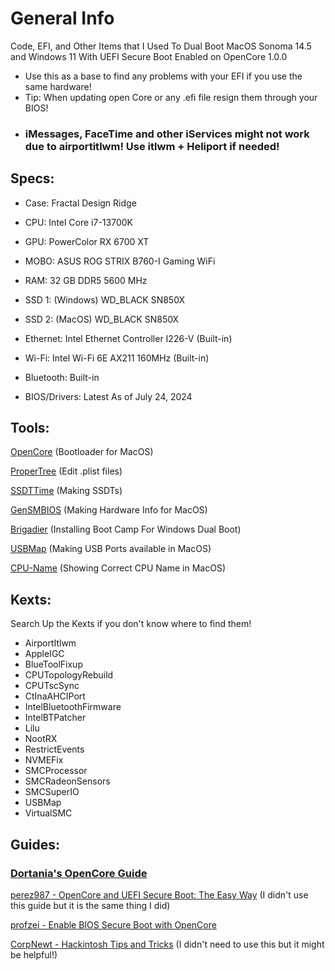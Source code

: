 # General Info
Code, EFI, and Other Items that I Used To Dual Boot MacOS Sonoma 14.5 and Windows 11 With UEFI Secure Boot Enabled on OpenCore 1.0.0
- Use this as a base to find any problems with your EFI if you use the same hardware!
- Tip: When updating open Core or any .efi file resign them through your BIOS!
- ### iMessages, FaceTime and other iServices might not work due to airportitlwm! Use itlwm + Heliport if needed!
## Specs:
- Case: Fractal Design Ridge
- CPU: Intel Core i7-13700K

- GPU: PowerColor RX 6700 XT
- MOBO: ASUS ROG STRIX B760-I Gaming WiFi
- RAM: 32 GB DDR5 5600 MHz
- SSD 1: (Windows) WD_BLACK SN850X
- SSD 2: (MacOS) WD_BLACK SN850X
- Ethernet: Intel Ethernet Controller I226-V (Built-in)
- Wi-Fi: Intel Wi-Fi 6E AX211 160MHz (Built-in)
- Bluetooth: Built-in
- BIOS/Drivers: Latest As of July 24, 2024
## Tools:
[OpenCore](https://github.com/acidanthera/OpenCorePkg) (Bootloader for MacOS)

[ProperTree](https://github.com/corpnewt/ProperTree) (Edit .plist files)

[SSDTTime](https://github.com/corpnewt/SSDTTime) (Making SSDTs)

[GenSMBIOS](https://github.com/corpnewt/GenSMBIOS) (Making Hardware Info for MacOS)

[Brigadier](https://github.com/timsutton/brigadier) (Installing Boot Camp For Windows Dual Boot)

[USBMap](https://github.com/corpnewt/USBMap) (Making USB Ports available in MacOS)

[CPU-Name](https://github.com/corpnewt/CPU-Name) (Showing Correct CPU Name in MacOS)

## Kexts:
Search Up the Kexts if you don't know where to find them!
- AirportItlwm
- AppleIGC
- BlueToolFixup
- CPUTopologyRebuild
- CPUTscSync
- CtInaAHCIPort
- IntelBluetoothFirmware
- IntelBTPatcher
- Lilu
- NootRX
- RestrictEvents
- NVMEFix
- SMCProcessor
- SMCRadeonSensors
- SMCSuperIO
- USBMap
- VirtualSMC

## Guides:
### [Dortania's OpenCore Guide](https://dortania.github.io/OpenCore-Install-Guide/)

[perez987 - OpenCore and UEFI Secure Boot: The Easy Way](https://github.com/perez987/OpenCore-and-UEFI-Secure-Boot/blob/main/guide/The%20easy%20way.md) (I didn't use this guide but it is the same thing I did)

[profzei - Enable BIOS Secure Boot with OpenCore](https://github.com/profzei/Matebook-X-Pro-2018/wiki/Enable-BIOS-Secure-Boot-with-OpenCore)

[CorpNewt - Hackintosh Tips and Tricks](https://github.com/corpnewt/Hackintosh-Tips-And-Tricks) (I didn't need to use this but it might be helpful!)

